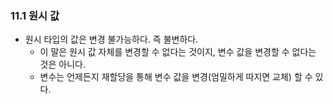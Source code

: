 ### 11.1 원시 값

- 원시 타입의 값은 변경 불가능하다. 즉 불변하다.
  - 이 말은 원시 값 자체를 변경할 수 없다는 것이지, 변수 값을 변경할 수 없다는 것은 아니다.
  - 변수는 언제든지 재할당을 통해 변수 값을 변경(엄밀하게 따지면 교체) 할 수 있다.
